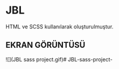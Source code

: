 <h1> JBL </h1>

HTML ve SCSS kullanılarak oluşturulmuştur.

<h2> EKRAN GÖRÜNTÜSÜ </h2>

![](JBL sass project.gif)# JBL-sass-project-
